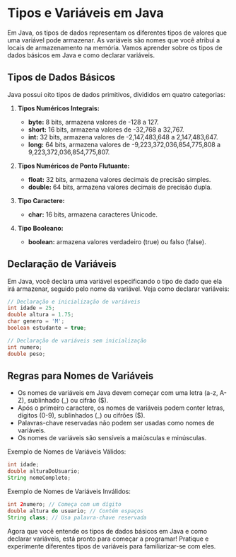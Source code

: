 # Tipos e Variáveis em Java

Em Java, os tipos de dados representam os diferentes tipos de valores que uma variável pode armazenar. As variáveis são nomes que você atribui a locais de armazenamento na memória. Vamos aprender sobre os tipos de dados básicos em Java e como declarar variáveis.

## Tipos de Dados Básicos

Java possui oito tipos de dados primitivos, divididos em quatro categorias:

1. **Tipos Numéricos Integrais:**
   - **byte:** 8 bits, armazena valores de -128 a 127.
   - **short:** 16 bits, armazena valores de -32,768 a 32,767.
   - **int:** 32 bits, armazena valores de -2,147,483,648 a 2,147,483,647.
   - **long:** 64 bits, armazena valores de -9,223,372,036,854,775,808 a 9,223,372,036,854,775,807.

2. **Tipos Numéricos de Ponto Flutuante:**
   - **float:** 32 bits, armazena valores decimais de precisão simples.
   - **double:** 64 bits, armazena valores decimais de precisão dupla.

3. **Tipo Caractere:**
   - **char:** 16 bits, armazena caracteres Unicode.

4. **Tipo Booleano:**
   - **boolean:** armazena valores verdadeiro (true) ou falso (false).

## Declaração de Variáveis

Em Java, você declara uma variável especificando o tipo de dado que ela irá armazenar, seguido pelo nome da variável. Veja como declarar variáveis:

```java
// Declaração e inicialização de variáveis
int idade = 25;
double altura = 1.75;
char genero = 'M';
boolean estudante = true;

// Declaração de variáveis sem inicialização
int numero;
double peso;
```

## Regras para Nomes de Variáveis

- Os nomes de variáveis em Java devem começar com uma letra (a-z, A-Z), sublinhado (_) ou cifrão ($).
- Após o primeiro caractere, os nomes de variáveis podem conter letras, dígitos (0-9), sublinhados (_) ou cifrões ($).
- Palavras-chave reservadas não podem ser usadas como nomes de variáveis.
- Os nomes de variáveis são sensíveis a maiúsculas e minúsculas.

Exemplo de Nomes de Variáveis Válidos:
```java
int idade;
double alturaDoUsuario;
String nomeCompleto;
```

Exemplo de Nomes de Variáveis Inválidos:
```java
int 2numero; // Começa com um dígito
double altura do usuario; // Contém espaços
String class; // Usa palavra-chave reservada
```

Agora que você entende os tipos de dados básicos em Java e como declarar variáveis, está pronto para começar a programar! Pratique e experimente diferentes tipos de variáveis para familiarizar-se com eles.